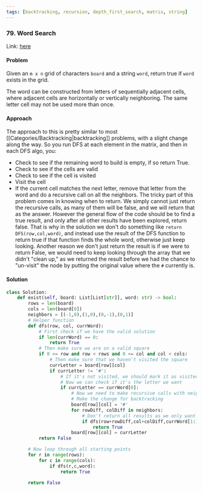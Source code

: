 ```yaml
---
tags: [backtracking, recursion, depth_first_search, matrix, string]
---
```


### 79. Word Search

Link: [here](https://leetcode.com/problems/word-search/)

#### Problem
Given an `m x n` grid of characters `board` and a string `word`, return true if `word` exists in the grid.

The word can be constructed from letters of sequentially adjacent cells, where adjacent cells are horizontally or vertically neighboring. The same letter cell may not be used more than once.

#### Approach
The approach to this is pretty similar to most [[Categories/Backtracking|backtracking]] problems, with a slight change along the way.
So you run DFS at each element in the matrix, and then in each DFS algo, you:
- Check to see if the remaining word to build is empty, if so return True.
- Check to see if the cells are valid
- Check to see if the cell is visited
- Visit the cell
- If the current cell matches the next letter, remove that letter from the word and do a recursive call on all the neighbors.
The tricky part of this problem comes in knowing when to return. We simply cannot just return the recursive calls, as many of them will be false, and we will return that as the answer. However the general flow of the code should be to find a true result, and only after all other results have been explored, return false. That is why in the solution we don't do something like `return DFS(row,col,word)`, and instead use the result of the DFS function to return true if that function finds the whole word, otherwise just keep looking. Another reason we don't just return the result is if we were to return False, we would need to keep looking through the array that we didn't "clean up," as we returned the result before we had the chance to "un-visit" the node by putting the original value where the `#` currently is.

#### Solution
```python 
class Solution:
    def exist(self, board: List[List[str]], word: str) -> bool:
        rows = len(board)
        cols = len(board[0])
        neighbors = [(-1,0),(1,0),(0,-1),(0,1)]
        # Helper function
        def dfs(row, col, currWord):
            # First check if we have the valid solution
            if len(currWord) == 0:
                return True
            # Then make sure we are on a valid square 
            if 0 <= row and row < rows and 0 <= col and col < cols:
                # Then make sure that we haven't visited the square
                currLetter = board[row][col]
                if currLetter != '#':
                    # If it's not visited, we should mark it as visited
                    # Now we can check if it's the letter we want
                    if currLetter == currWord[0]:
                        # Now we need to make recursive calls with neighbors
                        # Make the change for backtracking
                        board[row][col] = '#'
                        for rowDiff, colDiff in neighbors:
                            # Don't return all results as we only want it to return if it's found the word
                            if dfs(row+rowDiff,col+colDiff,currWord[1:]):
                                return True
                        board[row][col] = currLetter
            return False

        # Now loop through all starting points
        for r in range(rows):
            for c in range(cols):
                if dfs(r,c,word):
                    return True
        
        return False
```